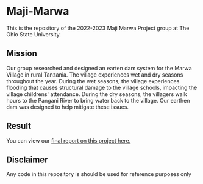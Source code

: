 # Maji-Marwa
This is the repository of the 2022-2023 Maji Marwa Project group at The Ohio State University.

## Mission
Our group researched and designed an earten dam system for the Marwa Village in rural Tanzania.
The village experiences wet and dry seasons throughout the year. During the wet seasons, the village experiences flooding that causes structural damage to the village schools, impacting the village childrens' attendance. During the dry seasons, the villagers walk hours to the Pangani River to bring water back to the village. Our earthen dam was designed to help mitigate these issues. 

## Result
You can view our [final report on this project here.](https://cemmett.com/files/MajiMarwaFinalReport.pdf)

## Disclaimer
Any code in this repository is should be used for reference purposes only
